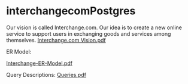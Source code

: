# interchangecomPostgres
Our vision is called Interchange.com. Our idea is to create a new online service to support users in exchanging goods and services among themselves.
[Interchange.com Vision.pdf](https://github.com/cememirsenyurt/interchangecomPostgres/files/12811986/Interchange.com.Vision.pdf)

ER Model:

[Interchange-ER-Model.pdf](https://github.com/cememirsenyurt/interchangecomPostgres/files/12811988/Interchange-ER-Model.pdf)

Query Descriptions:
[Queries.pdf](https://github.com/cememirsenyurt/interchangecomPostgres/files/12812000/Queries.pdf)
